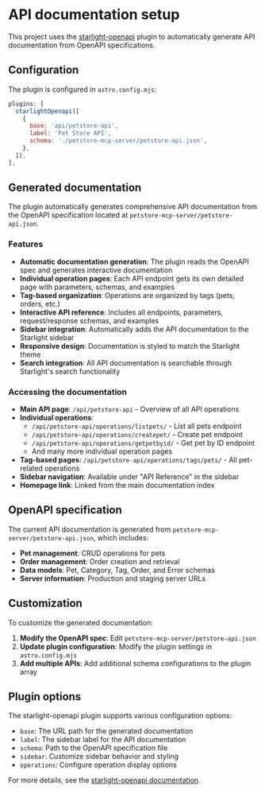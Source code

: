 # API documentation setup

This project uses the [starlight-openapi](https://github.com/HiDeoo/starlight-openapi) plugin to automatically generate API documentation from OpenAPI specifications.

## Configuration

The plugin is configured in `astro.config.mjs`:

```javascript
plugins: [
  starlightOpenapi([
    {
      base: 'api/petstore-api',
      label: 'Pet Store API',
      schema: './petstore-mcp-server/petstore-api.json',
    },
  ]),
],
```

## Generated documentation

The plugin automatically generates comprehensive API documentation from the OpenAPI specification located at `petstore-mcp-server/petstore-api.json`.

### Features

- **Automatic documentation generation**: The plugin reads the OpenAPI spec and generates interactive documentation
- **Individual operation pages**: Each API endpoint gets its own detailed page with parameters, schemas, and examples
- **Tag-based organization**: Operations are organized by tags (pets, orders, etc.)
- **Interactive API reference**: Includes all endpoints, parameters, request/response schemas, and examples
- **Sidebar integration**: Automatically adds the API documentation to the Starlight sidebar
- **Responsive design**: Documentation is styled to match the Starlight theme
- **Search integration**: All API documentation is searchable through Starlight's search functionality

### Accessing the documentation

- **Main API page**: `/api/petstore-api` - Overview of all API operations
- **Individual operations**: 
  - `/api/petstore-api/operations/listpets/` - List all pets endpoint
  - `/api/petstore-api/operations/createpet/` - Create pet endpoint
  - `/api/petstore-api/operations/getpetbyid/` - Get pet by ID endpoint
  - And many more individual operation pages
- **Tag-based pages**: `/api/petstore-api/operations/tags/pets/` - All pet-related operations
- **Sidebar navigation**: Available under "API Reference" in the sidebar
- **Homepage link**: Linked from the main documentation index

## OpenAPI specification

The current API documentation is generated from `petstore-mcp-server/petstore-api.json`, which includes:

- **Pet management**: CRUD operations for pets
- **Order management**: Order creation and retrieval
- **Data models**: Pet, Category, Tag, Order, and Error schemas
- **Server information**: Production and staging server URLs

## Customization

To customize the generated documentation:

1. **Modify the OpenAPI spec**: Edit `petstore-mcp-server/petstore-api.json`
2. **Update plugin configuration**: Modify the plugin settings in `astro.config.mjs`
3. **Add multiple APIs**: Add additional schema configurations to the plugin array

## Plugin options

The starlight-openapi plugin supports various configuration options:

- `base`: The URL path for the generated documentation
- `label`: The sidebar label for the API documentation
- `schema`: Path to the OpenAPI specification file
- `sidebar`: Customize sidebar behavior and styling
- `operations`: Configure operation display options

For more details, see the [starlight-openapi documentation](https://github.com/HiDeoo/starlight-openapi). 